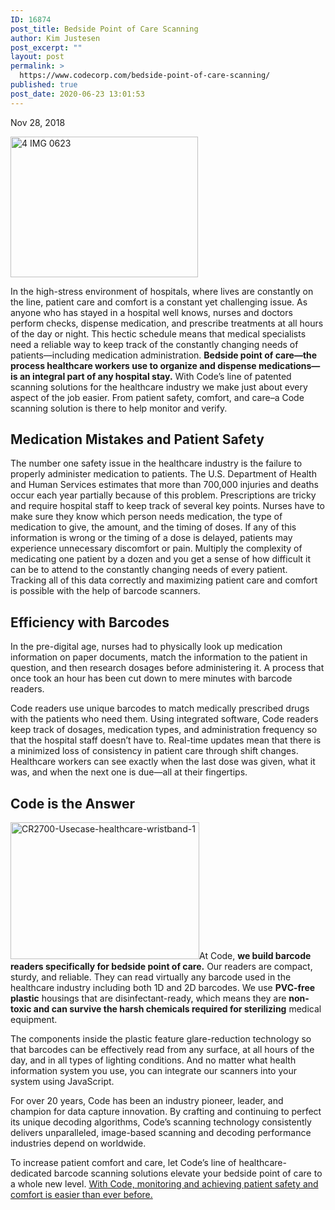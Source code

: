 ```yaml
---
ID: 16874
post_title: Bedside Point of Care Scanning
author: Kim Justesen
post_excerpt: ""
layout: post
permalink: >
  https://www.codecorp.com/bedside-point-of-care-scanning/
published: true
post_date: 2020-06-23 13:01:53
---
```

Nov 28, 2018

<a href="https://www.codecorp.com/wp-content/uploads/2020/05/4_IMG_0623-scaled.jpg"><img class="wp-image-16808 size-medium" title="4 IMG 0623" src="https://www.codecorp.com/wp-content/uploads/2020/05/4_IMG_0623-300x225.jpg" alt="4 IMG 0623" width="300" height="225" /></a>

In the high-stress environment of hospitals, where lives are constantly on the line, patient care and comfort is a constant yet challenging issue. As anyone who has stayed in a hospital well knows, nurses and doctors perform checks, dispense medication, and prescribe treatments at all hours of the day or night. This hectic schedule means that medical specialists need a reliable way to keep track of the constantly changing needs of patients—including medication administration. <strong>Bedside point of care—the process healthcare workers use to organize and dispense medications—is an integral part of any hospital stay.</strong> With Code’s line of patented scanning solutions for the healthcare industry we make just about every aspect of the job easier. From patient safety, comfort, and care–a Code scanning solution is there to help monitor and verify.
<h2>Medication Mistakes and Patient Safety</h2>
The number one safety issue in the healthcare industry is the failure to properly administer medication to patients. The U.S. Department of Health and Human Services estimates that more than 700,000 injuries and deaths occur each year partially because of this problem. Prescriptions are tricky and require hospital staff to keep track of several key points. Nurses have to make sure they know which person needs medication, the type of medication to give, the amount, and the timing of doses. If any of this information is wrong or the timing of a dose is delayed, patients may experience unnecessary discomfort or pain. Multiply the complexity of medicating one patient by a dozen and you get a sense of how difficult it can be to attend to the constantly changing needs of every patient. Tracking all of this data correctly and maximizing patient care and comfort is possible with the help of barcode scanners.
<h2>Efficiency with Barcodes</h2>
In the pre-digital age, nurses had to physically look up medication information on paper documents, match the information to the patient in question, and then research dosages before administering it. A process that once took an hour has been cut down to mere minutes with barcode readers.

Code readers use unique barcodes to match medically prescribed drugs with the patients who need them. Using integrated software, Code readers keep track of dosages, medication types, and administration frequency so that the hospital staff doesn’t have to. Real-time updates mean that there is a minimized loss of consistency in patient care through shift changes. Healthcare workers can see exactly when the last dose was given, what it was, and when the next one is due—all at their fingertips.
<h2>Code is the Answer</h2>
<img class="alignright" src="https://codecorp.com/wp-content/uploads/2020/05/CR2700-Usecase-healthcare-wristband-1.jpg" alt="CR2700-Usecase-healthcare-wristband-1" width="302" height="219" />At Code, <strong>we build barcode readers specifically for bedside point of care.</strong> Our readers are compact, sturdy, and reliable. They can read virtually any barcode used in the healthcare industry including both 1D and 2D barcodes. We use <strong>PVC-free plastic</strong> housings that are disinfectant-ready, which means they are <strong>non-toxic and can survive the harsh chemicals required for sterilizing</strong> medical equipment.

The components inside the plastic feature glare-reduction technology so that barcodes can be effectively read from any surface, at all hours of the day, and in all types of lighting conditions. And no matter what health information system you use, you can integrate our scanners into your system using JavaScript.

For over 20 years, Code has been an industry pioneer, leader, and champion for data capture innovation. By crafting and continuing to perfect its unique decoding algorithms, Code’s scanning technology consistently delivers unparalleled, image-based scanning and decoding performance industries depend on worldwide.

To increase patient comfort and care, let Code’s line of healthcare-dedicated barcode scanning solutions elevate your bedside point of care to a whole new level. <a href="https://info.codecorp.com/blog/healthcare-wins-and-workflow-solutions-include-code-technology">With Code, monitoring and achieving patient safety and comfort is easier than ever before.</a>